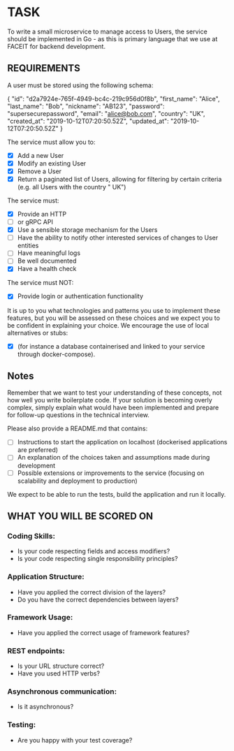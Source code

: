# TASK

To write a small microservice to manage access to Users, the service should be implemented in Go - as
this is primary language that we use at FACEIT for backend development.

## REQUIREMENTS

A user must be stored using the following schema:

{
"id": "d2a7924e-765f-4949-bc4c-219c956d0f8b",
"first_name": "Alice",
"last_name": "Bob",
"nickname": "AB123",
"password": "supersecurepassword",
"email": "alice@bob.com",
"country": "UK",
"created_at": "2019-10-12T07:20:50.52Z",
"updated_at": "2019-10-12T07:20:50.52Z"
}

The service must allow you to:

- [x] Add a new User
- [x] Modify an existing User
- [x] Remove a User
- [x] Return a paginated list of Users, allowing for filtering by certain criteria (e.g. all Users with the country "
  UK")

The service must:

- [x] Provide an HTTP
- [ ] or gRPC API
- [x] Use a sensible storage mechanism for the Users
- [ ] Have the ability to notify other interested services of changes to User entities
- [ ] Have meaningful logs
- [ ] Be well documented
- [x] Have a health check

The service must NOT:

- [x] Provide login or authentication functionality

It is up to you what technologies and patterns you use to implement these features, but you will be
assessed on these choices and we expect you to be confident in explaining your choice. We encourage the
use of local alternatives or stubs:

- [x] (for instance a database containerised and linked to your service through
  docker-compose).

## Notes

Remember that we want to test your understanding of these concepts, not how well you write boilerplate
code. If your solution is becoming overly complex, simply explain what would have been implemented
and prepare for follow-up questions in the technical interview.

Please also provide a README.md that contains:

- [ ] Instructions to start the application on localhost (dockerised applications are preferred)
- [ ] An explanation of the choices taken and assumptions made during development
- [ ] Possible extensions or improvements to the service (focusing on scalability and deployment to
  production)

We expect to be able to run the tests, build the application and run it locally.

## WHAT YOU WILL BE SCORED ON

### Coding Skills:

- Is your code respecting fields and access modifiers?
- Is your code respecting single responsibility principles?

### Application Structure:

- Have you applied the correct division of the layers?
- Do you have the correct dependencies between layers?

### Framework Usage:

- Have you applied the correct usage of framework features?

### REST endpoints:

- Is your URL structure correct?
- Have you used HTTP verbs?

### Asynchronous communication:

- Is it asynchronous?

### Testing:

- Are you happy with your test coverage?


